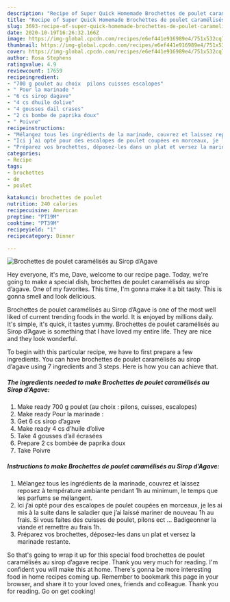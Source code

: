 ```yaml
---
description: "Recipe of Super Quick Homemade Brochettes de poulet caramélisés au Sirop d’Agave"
title: "Recipe of Super Quick Homemade Brochettes de poulet caramélisés au Sirop d’Agave"
slug: 3693-recipe-of-super-quick-homemade-brochettes-de-poulet-caramelises-au-sirop-dagave
date: 2020-10-19T16:26:32.166Z
image: https://img-global.cpcdn.com/recipes/e6ef441e916989e4/751x532cq70/brochettes-de-poulet-caramelises-au-sirop-dagave-photo-principale-de-la-recette.jpg
thumbnail: https://img-global.cpcdn.com/recipes/e6ef441e916989e4/751x532cq70/brochettes-de-poulet-caramelises-au-sirop-dagave-photo-principale-de-la-recette.jpg
cover: https://img-global.cpcdn.com/recipes/e6ef441e916989e4/751x532cq70/brochettes-de-poulet-caramelises-au-sirop-dagave-photo-principale-de-la-recette.jpg
author: Rosa Stephens
ratingvalue: 4.9
reviewcount: 17659
recipeingredient:
- "700 g poulet au choix  pilons cuisses escalopes"
- " Pour la marinade "
- "6 cs sirop dagave"
- "4 cs dhuile dolive"
- "4 gousses dail crases"
- "2 cs bombe de paprika doux"
- " Poivre"
recipeinstructions:
- "Mélangez tous les ingrédients de la marinade, couvrez et laissez reposez à température ambiante pendant 1h au minimum, le temps que les parfums se mélangent."
- "Ici j’ai opté pour des escalopes de poulet coupées en morceaux, je les ai mis à la suite dans le saladier que j’ai laissé mariner de nouveau 1h au frais. Si vous faites des cuisses de poulet, pilons ect … Badigeonner la viande et remettre au frais 1h."
- "Préparez vos brochettes, déposez-les dans un plat et versez la marinade restante."
categories:
- Recipe
tags:
- brochettes
- de
- poulet

katakunci: brochettes de poulet 
nutrition: 240 calories
recipecuisine: American
preptime: "PT19M"
cooktime: "PT39M"
recipeyield: "1"
recipecategory: Dinner

---
```



![Brochettes de poulet caramélisés au Sirop d’Agave](https://img-global.cpcdn.com/recipes/e6ef441e916989e4/751x532cq70/brochettes-de-poulet-caramelises-au-sirop-dagave-photo-principale-de-la-recette.jpg)

Hey everyone, it's me, Dave, welcome to our recipe page. Today, we're going to make a special dish, brochettes de poulet caramélisés au sirop d’agave. One of my favorites. This time, I'm gonna make it a bit tasty. This is gonna smell and look delicious.



Brochettes de poulet caramélisés au Sirop d’Agave is one of the most well liked of current trending foods in the world. It is enjoyed by millions daily. It's simple, it's quick, it tastes yummy. Brochettes de poulet caramélisés au Sirop d’Agave is something that I have loved my entire life. They are nice and they look wonderful.


To begin with this particular recipe, we have to first prepare a few ingredients. You can have brochettes de poulet caramélisés au sirop d’agave using 7 ingredients and 3 steps. Here is how you can achieve that.

<!--inarticleads1-->

##### The ingredients needed to make Brochettes de poulet caramélisés au Sirop d’Agave:

1. Make ready 700 g poulet (au choix : pilons, cuisses, escalopes)
1. Make ready  Pour la marinade :
1. Get 6 cs sirop d’agave
1. Make ready 4 cs d’huile d’olive
1. Take 4 gousses d’ail écrasées
1. Prepare 2 cs bombée de paprika doux
1. Take  Poivre




<!--inarticleads2-->

##### Instructions to make Brochettes de poulet caramélisés au Sirop d’Agave:

1. Mélangez tous les ingrédients de la marinade, couvrez et laissez reposez à température ambiante pendant 1h au minimum, le temps que les parfums se mélangent.
1. Ici j’ai opté pour des escalopes de poulet coupées en morceaux, je les ai mis à la suite dans le saladier que j’ai laissé mariner de nouveau 1h au frais. Si vous faites des cuisses de poulet, pilons ect … Badigeonner la viande et remettre au frais 1h.
1. Préparez vos brochettes, déposez-les dans un plat et versez la marinade restante.




So that's going to wrap it up for this special food brochettes de poulet caramélisés au sirop d’agave recipe. Thank you very much for reading. I'm confident you will make this at home. There's gonna be more interesting food in home recipes coming up. Remember to bookmark this page in your browser, and share it to your loved ones, friends and colleague. Thank you for reading. Go on get cooking!
